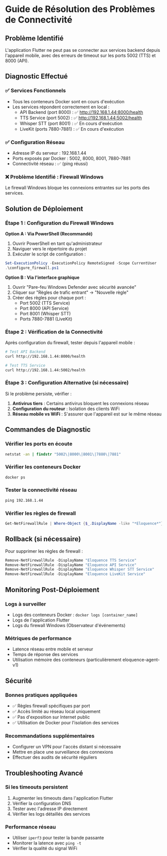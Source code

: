 # Guide de Résolution des Problèmes de Connectivité

## Problème Identifié
L'application Flutter ne peut pas se connecter aux services backend depuis l'appareil mobile, avec des erreurs de timeout sur les ports 5002 (TTS) et 8000 (API).

## Diagnostic Effectué

### ✅ Services Fonctionnels
- Tous les conteneurs Docker sont en cours d'exécution
- Les services répondent correctement en local :
  - API Backend (port 8000) : ✅ http://192.168.1.44:8000/health
  - TTS Service (port 5002) : ✅ http://192.168.1.44:5002/health
  - Whisper STT (port 8001) : ✅ En cours d'exécution
  - LiveKit (ports 7880-7881) : ✅ En cours d'exécution

### ✅ Configuration Réseau
- Adresse IP du serveur : 192.168.1.44
- Ports exposés par Docker : 5002, 8000, 8001, 7880-7881
- Connectivité réseau : ✅ (ping réussi)

### ❌ Problème Identifié : Firewall Windows
Le firewall Windows bloque les connexions entrantes sur les ports des services.

## Solution de Déploiement

### Étape 1 : Configuration du Firewall Windows

**Option A : Via PowerShell (Recommandé)**
1. Ouvrir PowerShell en tant qu'administrateur
2. Naviguer vers le répertoire du projet
3. Exécuter le script de configuration :
```powershell
Set-ExecutionPolicy -ExecutionPolicy RemoteSigned -Scope CurrentUser
.\configure_firewall.ps1
```

**Option B : Via l'interface graphique**
1. Ouvrir "Pare-feu Windows Defender avec sécurité avancée"
2. Cliquer sur "Règles de trafic entrant" → "Nouvelle règle"
3. Créer des règles pour chaque port :
   - Port 5002 (TTS Service)
   - Port 8000 (API Service)
   - Port 8001 (Whisper STT)
   - Ports 7880-7881 (LiveKit)

### Étape 2 : Vérification de la Connectivité

Après configuration du firewall, tester depuis l'appareil mobile :

```bash
# Test API Backend
curl http://192.168.1.44:8000/health

# Test TTS Service
curl http://192.168.1.44:5002/health
```

### Étape 3 : Configuration Alternative (si nécessaire)

Si le problème persiste, vérifier :

1. **Antivirus tiers** : Certains antivirus bloquent les connexions réseau
2. **Configuration du routeur** : Isolation des clients WiFi
3. **Réseau mobile vs WiFi** : S'assurer que l'appareil est sur le même réseau

## Commandes de Diagnostic

### Vérifier les ports en écoute
```cmd
netstat -an | findstr "5002\|8000\|8001\|7880\|7881"
```

### Vérifier les conteneurs Docker
```cmd
docker ps
```

### Tester la connectivité réseau
```cmd
ping 192.168.1.44
```

### Vérifier les règles de firewall
```powershell
Get-NetFirewallRule | Where-Object {$_.DisplayName -like "*Eloquence*"}
```

## Rollback (si nécessaire)

Pour supprimer les règles de firewall :
```powershell
Remove-NetFirewallRule -DisplayName "Eloquence TTS Service"
Remove-NetFirewallRule -DisplayName "Eloquence API Service"
Remove-NetFirewallRule -DisplayName "Eloquence Whisper STT Service"
Remove-NetFirewallRule -DisplayName "Eloquence LiveKit Service"
```

## Monitoring Post-Déploiement

### Logs à surveiller
- Logs des conteneurs Docker : `docker logs [container_name]`
- Logs de l'application Flutter
- Logs du firewall Windows (Observateur d'événements)

### Métriques de performance
- Latence réseau entre mobile et serveur
- Temps de réponse des services
- Utilisation mémoire des conteneurs (particulièrement eloquence-agent-v1)

## Sécurité

### Bonnes pratiques appliquées
- ✅ Règles firewall spécifiques par port
- ✅ Accès limité au réseau local uniquement
- ✅ Pas d'exposition sur Internet public
- ✅ Utilisation de Docker pour l'isolation des services

### Recommandations supplémentaires
- Configurer un VPN pour l'accès distant si nécessaire
- Mettre en place une surveillance des connexions
- Effectuer des audits de sécurité réguliers

## Troubleshooting Avancé

### Si les timeouts persistent
1. Augmenter les timeouts dans l'application Flutter
2. Vérifier la configuration DNS
3. Tester avec l'adresse IP directement
4. Vérifier les logs détaillés des services

### Performance réseau
- Utiliser `iperf3` pour tester la bande passante
- Monitorer la latence avec `ping -t`
- Vérifier la qualité du signal WiFi